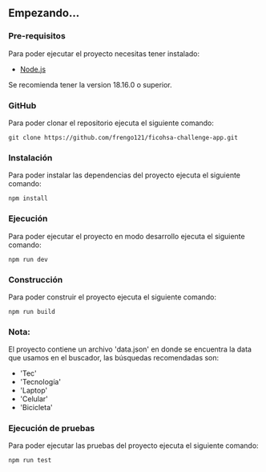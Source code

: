 ## Empezando...

### Pre-requisitos

Para poder ejecutar el proyecto necesitas tener instalado:

- [Node.js](https://nodejs.org/es/)

Se recomienda tener la version 18.16.0 o superior.

### GitHub

Para poder clonar el repositorio ejecuta el siguiente comando:

```
git clone https://github.com/frengo121/ficohsa-challenge-app.git
```

### Instalación

Para poder instalar las dependencias del proyecto ejecuta el siguiente comando:

```
npm install
```

### Ejecución

Para poder ejecutar el proyecto en modo desarrollo ejecuta el siguiente comando:

```
npm run dev
```

### Construcción

Para poder construir el proyecto ejecuta el siguiente comando:

```
npm run build
```

### Nota:

El proyecto contiene un archivo 'data.json' en donde se encuentra la data que usamos en el buscador, las búsquedas recomendadas son:

- 'Tec'
- 'Tecnología'
- 'Laptop'
- 'Celular'
- 'Bicicleta'

### Ejecución de pruebas

Para poder ejecutar las pruebas del proyecto ejecuta el siguiente comando:

```
npm run test
```
